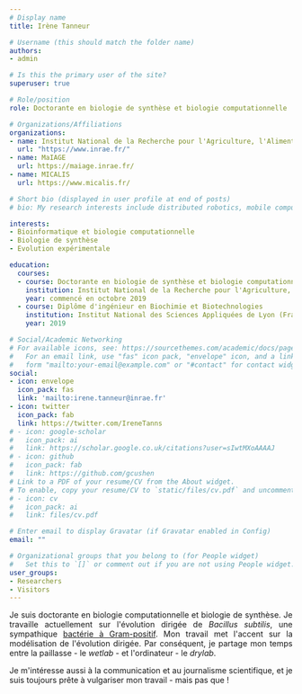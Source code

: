 ```yaml
---
# Display name
title: Irène Tanneur

# Username (this should match the folder name)
authors:
- admin

# Is this the primary user of the site?
superuser: true

# Role/position
role: Doctorante en biologie de synthèse et biologie computationnelle

# Organizations/Affiliations
organizations:
- name: Institut National de la Recherche pour l'Agriculture, l'Alimentation et l'Environnement
  url: "https://www.inrae.fr/"
- name: MaIAGE 
  url: https://maiage.inrae.fr/
- name: MICALIS 
  url: https://www.micalis.fr/

# Short bio (displayed in user profile at end of posts)
# bio: My research interests include distributed robotics, mobile computing and programmable matter.

interests:
- Bioinformatique et biologie computationnelle
- Biologie de synthèse
- Evolution expérimentale

education:
  courses:
  - course: Doctorante en biologie de synthèse et biologie computationnelle
    institution: Institut National de la Recherche pour l'Agriculture, l'Alimentation et l'Environnement
    year: commencé en octobre 2019
  - course: Diplôme d'ingénieur en Biochimie et Biotechnologies
    institution: Institut National des Sciences Appliquées de Lyon (France)
    year: 2019

# Social/Academic Networking
# For available icons, see: https://sourcethemes.com/academic/docs/page-builder/#icons
#   For an email link, use "fas" icon pack, "envelope" icon, and a link in the
#   form "mailto:your-email@example.com" or "#contact" for contact widget.
social:
- icon: envelope
  icon_pack: fas
  link: 'mailto:irene.tanneur@inrae.fr'  
- icon: twitter
  icon_pack: fab
  link: https://twitter.com/IreneTanns
# - icon: google-scholar
#   icon_pack: ai
#   link: https://scholar.google.co.uk/citations?user=sIwtMXoAAAAJ
# - icon: github
#   icon_pack: fab
#   link: https://github.com/gcushen
# Link to a PDF of your resume/CV from the About widget.
# To enable, copy your resume/CV to `static/files/cv.pdf` and uncomment the lines below.
# - icon: cv
#   icon_pack: ai
#   link: files/cv.pdf

# Enter email to display Gravatar (if Gravatar enabled in Config)
email: ""

# Organizational groups that you belong to (for People widget)
#   Set this to `[]` or comment out if you are not using People widget.
user_groups:
- Researchers
- Visitors
---
```


<div style="text-align: justify">

Je suis doctorante en biologie computationnelle et biologie de synthèse. Je travaille actuellement sur l'évolution dirigée de *Bacillus subtilis*, une sympathique [bactérie à Gram-positif](https://fr.wikipedia.org/wiki/Gram_positif). Mon travail met l'accent sur la modélisation de l'évolution dirigée. Par conséquent, je partage mon temps entre la paillasse - le *wetlab* - et l'ordinateur - le *drylab*. 

Je m'intéresse aussi à la communication et au journalisme scientifique, et je suis toujours prête à vulgariser mon travail - mais pas que ! 

</div>
